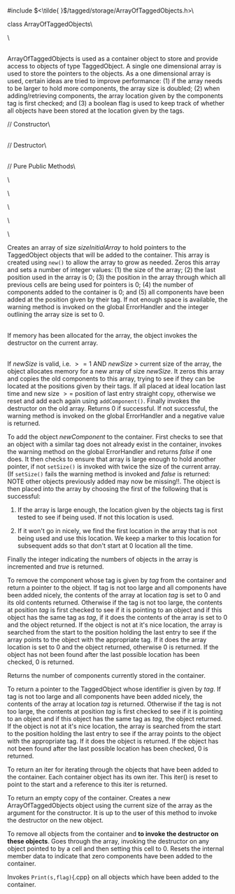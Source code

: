 \
\#include $<\tilde{ }$/tagged/storage/ArrayOfTaggedObjects.h$>$\

class ArrayOfTaggedObjects\

\

\
ArrayOfTaggedObjects is used as a container object to store and provide
access to objects of type TaggedObject. A single one dimensional array
is used to store the pointers to the objects. As a one dimensional array
is used, certain ideas are tried to improve performance: (1) if the
array needs to be larger to hold more components, the array size is
doubled; (2) when adding/retrieving components, the array location given
by the components tag is first checked; and (3) a boolean flag is used
to keep track of whether all objects have been stored at the location
given by the tags.

// Constructor\

\
// Destructor\

\
// Pure Public Methods\

\

\

\

\

\

Creates an array of size *sizeInitialArray* to hold pointers to the
TaggedObject objects that will be added to the container. This array is
created using `new()` to allow the array to grow as needed. Zeros this
array and sets a number of integer values: (1) the size of the array;
(2) the last position used in the array is $0$; (3) the position in the
array through which all previous cells are being used for pointers is
$0$; (4) the number of components added to the container is $0$; and (5)
all components have been added at the position given by their tag. If
not enough space is available, the warning method is invoked on the
global ErrorHandler and the integer outlining the array size is set to
$0$.

\
If memory has been allocated for the array, the object invokes the
destructor on the current array.

\
If *newSize* is valid, i.e. $>= 1$ AND *newSize* $>$ current size of the
array, the object allocates memory for a new array of size *newSize*. It
zeros this array and copies the old components to this array, trying to
see if they can be located at the positions given by their tags. If all
placed at ideal location last time and new size $>=$ position of last
entry straight copy, otherwise we reset and add each again using
`addComponent()`. Finally invokes the destructor on the old array.
Returns $0$ if successful. If not successful, the warning method is
invoked on the global ErrorHandler and a negative value is returned.

To add the object *newComponent* to the container. First checks to see
that an object with a similar tag does not already exist in the
container, invokes the warning method on the global ErrorHandler and
returns *false* if one does. It then checks to ensure that array is
large enough to hold another pointer, if not `setSize()` is invoked with
twice the size of the current array. (If `setSize()` fails the warning
method is invoked and *false* is returned: NOTE other objects previously
added may now be missing!!. The object is then placed into the array by
choosing the first of the following that is successful:

1.  If the array is large enough, the location given by the objects tag
    is first tested to see if being used. If not this location is used.

2.  If it won't go in nicely, we find the first location in the array
    that is not being used and use this location. We keep a marker to
    this location for subsequent adds so that don't start at $0$
    location all the time.

Finally the integer indicating the numbers of objects in the array is
incremented and *true* is returned.

To remove the component whose tag is given by *tag* from the container
and return a pointer to the object. If tag is not too large and all
components have been added nicely, the contents of the array at location
*tag* is set to $0$ and its old contents returned. Otherwise if the tag
is not too large, the contents at position *tag* is first checked to see
if it is pointing to an object and if this object has the same tag as
*tag*, if it does the contents of the array is set to $0$ and the object
returned. If the object is not at it's nice location, the array is
searched from the start to the position holding the last entry to see if
the array points to the object with the appropriate tag. If it does the
array location is set to $0$ and the object returned, otherwise $0$ is
returned. If the object has not been found after the last possible
location has been checked, $0$ is returned.

Returns the number of components currently stored in the container.

To return a pointer to the TaggedObject whose identifier is given by
*tag*. If tag is not too large and all components have been added
nicely, the contents of the array at location *tag* is returned.
Otherwise if the tag is not too large, the contents at position *tag* is
first checked to see if it is pointing to an object and if this object
has the same tag as *tag*, the object returned. If the object is not at
it's nice location, the array is searched from the start to the position
holding the last entry to see if the array points to the object with the
appropriate tag. If it does the object is returned. If the object has
not been found after the last possible location has been checked, $0$ is
returned.

To return an iter for iterating through the objects that have been added
to the container. Each container object has its own iter. This iter() is
reset to point to the start and a reference to this iter is returned.

To return an empty copy of the container. Creates a new
ArrayOfTaggedObjects object using the current size of the array as the
argument for the constructor. It is up to the user of this method to
invoke the destructor on the new object.

To remove all objects from the container and **to invoke the destructor
on these objects**. Goes through the array, invoking the destructor on
any object pointed to by a cell and then setting this cell to $0$.
Resets the internal member data to indicate that zero components have
been added to the container.

Invokes `Print(s,flag)`{.cpp} on all objects which have been added to the
container.
